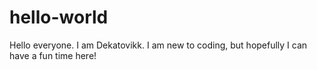 # hello-world

Hello everyone. I am Dekatovikk. I am new to coding, but hopefully I can have a fun time here!
